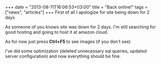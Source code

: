 +++
date = "2013-08-11T16:06:53+03:00"
title = "Back online!"
tags = ["news", "articles"]
+++
First of all I apologize for site being down for 2 days

As someone of you knows site was down for 2 days. I'm still searching for good hosting and going to host it at amazon cloud.

As for now just press **Ctrl+F5** to see images (if you don't see)

I've did some optimization (deleted unnecessary sql queries, updated server configuration) and now everything should be fine.